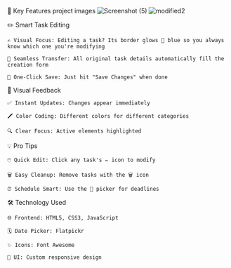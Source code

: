 🎯 Key Features
project images
![Screenshot (5)](https://github.com/user-attachments/assets/03e3a483-75e3-44aa-9bd2-d3589c2195e2)
![modified2](https://github.com/user-attachments/assets/b49ce956-f0f1-4106-bd12-19b1a2ef7abc)

✏️ Smart Task Editing

    ✍️ Visual Focus: Editing a task? Its border glows 🔵 blue so you always know which one you're modifying

    🔄 Seamless Transfer: All original task details automatically fill the creation form

    💾 One-Click Save: Just hit "Save Changes" when done
    
🎨 Visual Feedback

    ✅ Instant Updates: Changes appear immediately

    🖍️ Color Coding: Different colors for different categories

    🔍 Clear Focus: Active elements highlighted
    
💡 Pro Tips

    🖱️ Quick Edit: Click any task's ✏️ icon to modify

    🗑️ Easy Cleanup: Remove tasks with the 🗑️ icon

    ⏰ Schedule Smart: Use the 📅 picker for deadlines

🛠️ Technology Used

    🌐 Frontend: HTML5, CSS3, JavaScript

    🗓️ Date Picker: Flatpickr

    ✨ Icons: Font Awesome

    🎨 UI: Custom responsive design
